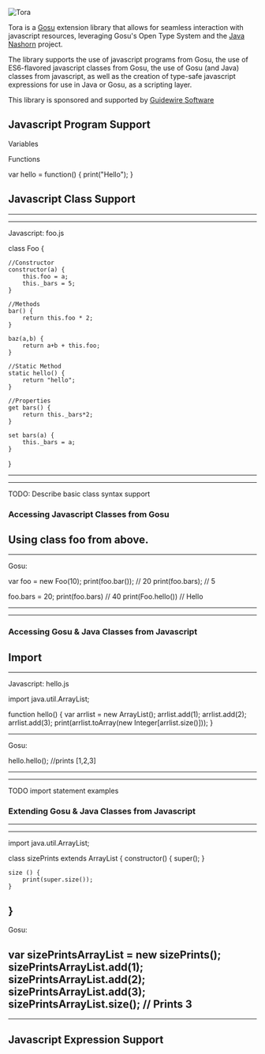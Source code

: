 

![Tora](http://i.imgur.com/ndYNdk4.jpg)

Tora is a [Gosu](http://gosu-lang.github.io/) extension library that allows for seamless interaction with javascript resources, leveraging Gosu's Open Type System and the [Java Nashorn](http://openjdk.java.net/projects/nashorn/) project.

The library supports the use of javascript programs from Gosu, the use of ES6-flavored javascript classes from Gosu, the use of Gosu (and Java) classes from javascript, as well as the creation of type-safe javascript expressions for use in Java or Gosu, as a scripting layer.

This library is sponsored and supported by [Guidewire Software](http://www.guidewire.com)

## Javascript Program Support

Variables

Functions

var hello = function() {
    print("Hello");
}


## Javascript Class Support

---------------------------------------------------------
---------------------------------------------------------
Javascript: foo.js

class Foo {

    //Constructor
    constructor(a) {
        this.foo = a;
        this._bars = 5;
    }

    //Methods
    bar() {
        return this.foo * 2;
    }

    baz(a,b) {
        return a+b + this.foo;
    }

    //Static Method
    static hello() {
        return "hello";
    }

    //Properties
    get bars() {
        return this._bars*2;
    }

    set bars(a) {
        this._bars = a;
    }

}

---------------------------------------------------------
---------------------------------------------------------

TODO: Describe basic class syntax support

### Accessing Javascript Classes from Gosu

Using class foo from above.
---------------------------------------------------------
---------------------------------------------------------
Gosu:

var foo = new Foo(10);
print(foo.bar()); // 20
print(foo.bars); // 5

foo.bars = 20;
print(foo.bars) // 40
print(Foo.hello()) // Hello

---------------------------------------------------------
---------------------------------------------------------
### Accessing Gosu & Java Classes from Javascript

Import
---------------------------------------------------------
---------------------------------------------------------
Javascript: hello.js

import java.util.ArrayList;

function hello() {
    var arrlist = new ArrayList();
    arrlist.add(1);
    arrlist.add(2);
    arrlist.add(3);
    print(arrlist.toArray(new Integer[arrlist.size()]));
}

---------------------------------------------------------
Gosu:

hello.hello(); //prints [1,2,3]

---------------------------------------------------------
---------------------------------------------------------

TODO import statement examples

### Extending Gosu & Java Classes from Javascript
---------------------------------------------------------
---------------------------------------------------------
import java.util.ArrayList;

class sizePrints extends ArrayList {
    constructor() {
        super();
    }

    size () {
        print(super.size());
    }
}
---------------------------------------------------------
Gosu:

var sizePrintsArrayList = new sizePrints();
sizePrintsArrayList.add(1);
sizePrintsArrayList.add(2);
sizePrintsArrayList.add(3);
sizePrintsArrayList.size(); // Prints 3
---------------------------------------------------------
---------------------------------------------------------


## Javascript Expression Support